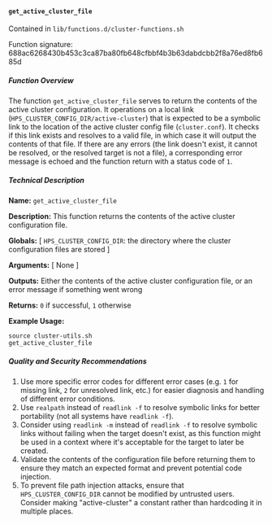 #### `get_active_cluster_file`

Contained in `lib/functions.d/cluster-functions.sh`

Function signature: 688ac6268430b453c3ca87ba80fb648cfbbf4b3b63dabdcbb2f8a76ed8fb685d

##### Function Overview
The function `get_active_cluster_file` serves to return the contents of the active cluster configuration. It operations on a local link (`HPS_CLUSTER_CONFIG_DIR/active-cluster`) that is expected to be a symbolic link to the location of the active cluster config file (`cluster.conf`). It checks if this link exists and resolves to a valid file, in which case it will output the contents of that file. If there are any errors (the link doesn't exist, it cannot be resolved, or the resolved target is not a file), a corresponding error message is echoed and the function return with a status code of `1`.

##### Technical Description
**Name:** `get_active_cluster_file`

**Description:** This function returns the contents of the active cluster configuration file.

**Globals:** [ `HPS_CLUSTER_CONFIG_DIR`: the directory where the cluster configuration files are stored ]

**Arguments:** [ None ]

**Outputs:** Either the contents of the active cluster configuration file, or an error message if something went wrong

**Returns:** `0` if successful, `1` otherwise

**Example Usage:**
```
source cluster-utils.sh
get_active_cluster_file
```

##### Quality and Security Recommendations
1. Use more specific error codes for different error cases (e.g. `1` for missing link, `2` for unresolved link, etc.) for easier diagnosis and handling of different error conditions.
2. Use `realpath` instead of `readlink -f` to resolve symbolic links for better portability (not all systems have `readlink -f`).
3. Consider using `readlink -m` instead of `readlink -f` to resolve symbolic links without failing when the target doesn't exist, as this function might be used in a context where it's acceptable for the target to later be created.
4. Validate the contents of the configuration file before returning them to ensure they match an expected format and prevent potential code injection.
5. To prevent file path injection attacks, ensure that `HPS_CLUSTER_CONFIG_DIR` cannot be modified by untrusted users. Consider making "active-cluster" a constant rather than hardcoding it in multiple places.

